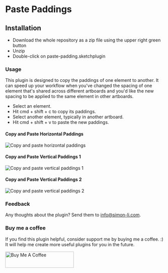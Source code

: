 # Paste Paddings

## Installation

- Download the whole repository as a zip file using the upper right green button
- Unzip
- Double-click on paste-padding.sketchplugin

### Usage

This plugin is designed to copy the paddings of one element to another. It can speed up your workflow when you've changed the spacing of one element that's shared across different artboards and you'd like the new spacing to be applied to the same element in other artboards.

- Select an element.
- Hit cmd + shift + c to copy its paddings.
- Select another element, typically in another artboard.
- Hit cmd + shift + v to paste the new paddings.

#### Copy and Paste Horizontal Paddings
![Copy and paste horizontal paddings](https://raw.githubusercontent.com/simonlidesign/pastePaddings/master/Demos/Demo1.gif "Copy and paste horizontal paddings")

#### Copy and Paste Vertical Paddings 1
![Copy and paste vertical paddings 1](https://raw.githubusercontent.com/simonlidesign/pastePaddings/master/Demos/Demo2.gif "Copy and paste vertical paddings 1")

#### Copy and Paste Vertical Paddings 2
![Copy and paste vertical paddings 2](https://raw.githubusercontent.com/simonlidesign/pastePaddings/master/Demos/Demo3.gif "Copy and paste vertical paddings 2")

### Feedback

Any thoughts about the plugin? Send them to <info@simon-li.com>.


### Buy me a coffee

If you find this plugin helpful, consider support me by buying me a coffee. :) It will help me create more useful plugins for you in the future.

<a href="https://www.buymeacoffee.com/kcQ6mIO" target="_blank"><img src="https://cdn.buymeacoffee.com/buttons/default-orange.png" alt="Buy Me A Coffee" style="height: 51px !important;width: 217px !important;" ></a>